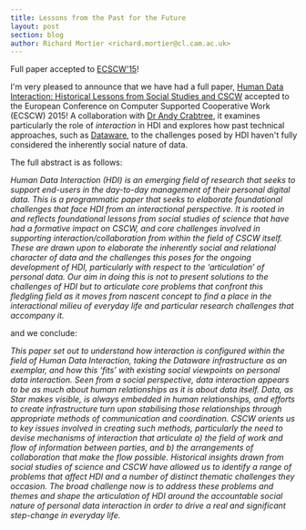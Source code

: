 ```yaml
---
title: Lessons from the Past for the Future
layout: post
section: blog
author: Richard Mortier <richard.mortier@cl.cam.ac.uk>
---
```


Full paper accepted to [ECSCW'15](http://www.ecscw2015.no/)!

I'm very pleased to announce that we have had a full paper, [Human Data Interaction: Historical Lessons from Social Studies and CSCW](http://mor1.github.io/publications/pdf/ecscw15-hdi.pdf) accepted to the
European Conference on Computer Supported Cooperative Work (ECSCW) 2015! A
collaboration with [Dr Andy Crabtree](http://www.andy-crabtree.com/), it
examines particularly the role of _interaction_ in HDI and explores how past
technical approaches, such as
[Dataware](http://mor1.github.io/publications/pdf/comsnets11-dataware.pdf), to
the challenges posed by HDI haven't fully considered the inherently social
nature of data.

The full abstract is as follows:

_Human Data Interaction (HDI) is an emerging field of research that seeks to support end-users in the day-to-day management of their personal digital data. This is a programmatic paper that seeks to elaborate foundational challenges that face HDI from an interactional perspective. It is rooted in and reflects foundational lessons from social studies of science that have had a formative impact on CSCW, and core challenges involved in supporting interaction/collaboration from within the field of CSCW itself. These are drawn upon to elaborate the inherently social and relational character of data and the challenges this poses for the ongoing development of HDI, particularly with respect to the ‘articulation’ of personal data. Our aim in doing this is not to present solutions to the challenges of HDI but to articulate core problems that confront this fledgling field as it moves from nascent concept to find a place in the interactional milieu of everyday life and particular research challenges that accompany it._

and we conclude:

_This paper set out to understand how interaction is configured within the field of Human Data Interaction, taking the Dataware infrastructure as an exemplar, and how this ‘fits’ with existing social viewpoints on personal data interaction. Seen from a social perspective, data interaction appears to be as much about human relationships as it is about data itself. Data, as Star makes visible, is always embedded in human relationships, and efforts to create infrastructure turn upon stabilising those relationships through appropriate methods of communication and coordination. CSCW orients us to key issues involved in creating such methods, particularly the need to devise mechanisms of interaction that articulate a) the field of work and flow of information between parties, and b) the arrangements of collaboration that make the flow possible. Historical insights drawn from social studies of science and CSCW have allowed us to identify a range of problems that affect HDI and a number of distinct thematic challenges they occasion. The broad challenge now is to address these problems and themes and shape the articulation of HDI around the accountable social nature of personal data interaction in order to drive a real and significant step-change in everyday life._
